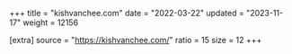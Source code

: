 +++
title = "kishvanchee.com"
date = "2022-03-22"
updated = "2023-11-17"
weight = 12156

[extra]
source = "https://kishvanchee.com/"
ratio = 15
size = 12
+++
